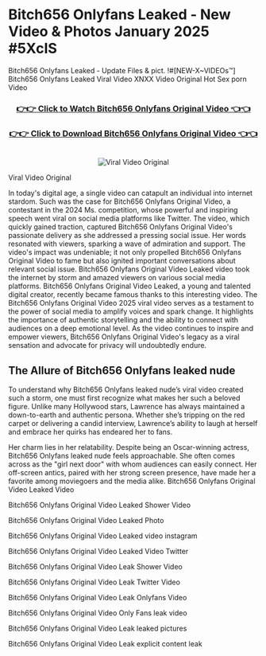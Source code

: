 # Bitch656 Onlyfans Leaked - New Video & Photos January 2025 #5XcIS

Bitch656 Onlyfans Leaked - Update Files & pict. !#[NEW-X~VIDEOs™] Bitch656 Onlyfans Leaked Viral Video XNXX Video Original Hot Sex porn Video
<br>
<div align="center">
<h3><a href="https://links2leaks.com?utm_source=bitch656&utm_medium=gitlong" rel="nofollow">👉👉 Click to Watch Bitch656 Onlyfans Original Video 👈👈</a></h3>
<h3><a href="https://links2leaks.com?utm_source=bitch656&utm_medium=gitlong" rel="nofollow">👉👉 Click to Download Bitch656 Onlyfans Original Video 👈👈</a></h3>
<br>
<a href="https://links2leaks.com?utm_source=bitch656&utm_medium=gitlong" rel="nofollow"><img src="https://i.ibb.co/Gkj2r4b/banner.png" alt="Viral Video Original" style="max-width: 100%; display: inline-block;" data-target="animated-image.originalImage"></a>
</div>

Viral Video Original

In today's digital age, a single video can catapult an individual into internet stardom. Such was the case for Bitch656 Onlyfans Original Video, a contestant in the 2024 Ms. competition, whose powerful and inspiring speech went viral on social media platforms like Twitter.
The video, which quickly gained traction, captured Bitch656 Onlyfans Original Video's passionate delivery as she addressed a pressing social issue. Her words resonated with viewers, sparking a wave of admiration and support. The video's impact was undeniable; it not only propelled Bitch656 Onlyfans Original Video to fame but also ignited important conversations about relevant social issue.
Bitch656 Onlyfans Original Video Leaked video took the internet by storm and amazed viewers on various social media platforms. Bitch656 Onlyfans Original Video Leaked, a young and talented digital creator, recently became famous thanks to this interesting video.
The Bitch656 Onlyfans Original Video 2025 viral video serves as a testament to the power of social media to amplify voices and spark change. It highlights the importance of authentic storytelling and the ability to connect with audiences on a deep emotional level. As the video continues to inspire and empower viewers, Bitch656 Onlyfans Original Video's legacy as a viral sensation and advocate for privacy will undoubtedly endure.

<h2>The Allure of Bitch656 Onlyfans leaked nude</h2>


To understand why Bitch656 Onlyfans leaked nude’s viral video created such a storm, one must first recognize what makes her such a beloved figure. Unlike many Hollywood stars, Lawrence has always maintained a down-to-earth and authentic persona. Whether she’s tripping on the red carpet or delivering a candid interview, Lawrence’s ability to laugh at herself and embrace her quirks has endeared her to fans.

Her charm lies in her relatability. Despite being an Oscar-winning actress, Bitch656 Onlyfans leaked nude feels approachable. She often comes across as the "girl next door" with whom audiences can easily connect. Her off-screen antics, paired with her strong screen presence, have made her a favorite among moviegoers and the media alike.
Bitch656 Onlyfans Original Video Leaked Video

Bitch656 Onlyfans Original Video Leaked Shower Video

Bitch656 Onlyfans Original Video Leaked Photo

Bitch656 Onlyfans Original Video Leaked video instagram

Bitch656 Onlyfans Original Video Leaked Video Twitter

Bitch656 Onlyfans Original Video Leak Shower Video

Bitch656 Onlyfans Original Video Leak Twitter Video

Bitch656 Onlyfans Original Video Leak Onlyfans Video

Bitch656 Onlyfans Original Video Only Fans leak video

Bitch656 Onlyfans Original Video Leak leaked pictures

Bitch656 Onlyfans Original Video Leak explicit content leak